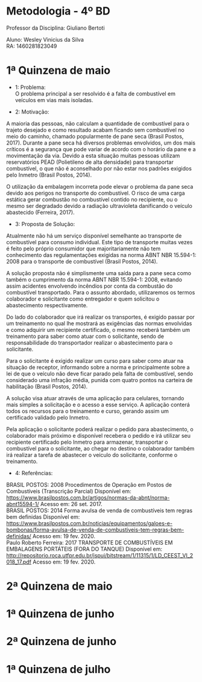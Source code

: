 # Metodologia - 4º BD

 

Professor da Disciplina: Giuliano Bertoti 

 

Aluno: Wesley Vinicius da Silva  
RA: 1460281823049  

 

# 1ª Quinzena de maio
  
- 1: Problema:  
 O problema principal a ser resolvido é a falta de combustível em veículos em vias mais isoladas.  
   
 - 2: Motivação:  
   
 A maioria das pessoas, não calculam a quantidade de combustível para o trajeto desejado e como resultado acabam ficando sem combustível no meio do caminho, chamado popularmente de pane seca (Brasil Postos, 2017). Durante a pane seca há diversos problemas envolvidos, um dos mais críticos é a segurança que pode variar de  acordo com o horário da pane e a movimentação da via. Devido a esta situação muitas pessoas utilizam reservatórios PEAD (Polietileno de alta densidade) para transportar combustível, o que não é aconselhado por não estar nos padrões exigidos pelo Inmetro (Brasil Postos, 2014).  

O utilização da embalagem incorreta pode elevar o problema da pane seca devido aos perigos no transporte do combustível. O risco de uma carga estática gerar combustão no combustível contido no recipiente, ou o mesmo ser degradado devido a radiação ultravioleta danificando o veículo abastecido (Ferreira, 2017).  
  
 - 3: Proposta de Solução:  
   
  Atualmente não há um serviço disponível semelhante ao transporte de combustível para consumo individual. Este tipo de transporte muitas vezes é feito pelo próprio consumidor que majoritariamente não tem conhecimento das regulamentações exigidas na norma  ABNT NBR 15.594-1: 2008 para o transporte de combustível (Brasil Postos, 2014).  

A solução proposta não é simplismente uma saída para a pane seca como também o cumprimento da norma ABNT NBR 15.594-1: 2008, evitando assim acidentes envolvendo incêndios por conta da combustão do combustível transportado. Para o assunto abordado, utilizaremos os termos colaborador e solicitante como entregador e quem solicitou o abastecimento respectivamente.  

Do lado do colaborador que irá realizar os transportes, é exigido passar por um treinamento no qual lhe mostrará as exigências das normas envolvidas e como adquirir um recipiente certificado, o mesmo receberá também um treinamento para saber como atuar com o solicitante, sendo de responsabilidade do transportador realizar o abastecimento para o solicitante.  

Para o solicitante é exigido realizar um curso para saber como atuar na situação de receptor, informando sobre a norma e principalmente sobre a lei de que o veículo não deve ficar parado pela falta de combustível, sendo considerado uma infração média, punida com quatro pontos na carteira de habilitação (Brasil Postos, 2014).  

A solução visa atuar através de uma aplicação para celulares, tornando mais simples a solicitação e o acesso a esse serviço. A aplicação conterá todos os recursos para o treinamento e curso, gerando assim um certificado validado pelo Inmetro.  

Pela aplicação o solicitante poderá realizar o pedido para abastecimento, o colaborador mais próximo e disponível recebera o pedido e irá utilizar seu recipiente certificado pelo Inmetro para armazenar, transportar o combustível para o solicitante, ao chegar no destino o colaborador também irá realizar a tarefa de abastecer o veículo do solicitante, conforme o treinamento.  
  
 - 4: Referências:  
   
BRASIL POSTOS: 2008 Procedimentos de Operação em Postos de Combustíveis (Transcrição Parcial) Disponível em:  
https://www.brasilpostos.com.br/artigos/normas-da-abnt/norma-abnt15594-1/ Acesso em: 26 set. 2017.  
BRASIL POSTOS: 2014 Forma avulsa de venda de combustíveis tem regras bem definidas Disponível em:  
https://www.brasilpostos.com.br/noticias/equipamentos/galoes-e-bombonas/forma-avulsa-de-venda-de-combustiveis-tem-regras-bem-definidas/ Acesso em: 19 fev. 2020.  
Paulo Roberto Ferreira: 2017 TRANSPORTE DE COMBUSTÍVEIS EM EMBALAGENS PORTÁTEIS (FORA DO TANQUE) Disponível em:  
http://repositorio.roca.utfpr.edu.br/jspui/bitstream/1/11315/1/LD_CEEST_VI_2018_17.pdf Acesso em: 19 fev. 2020.  
  

# 2ª Quinzena de maio

 


# 1ª Quinzena de junho
 

 

# 2ª Quinzena de junho

 


# 1ª Quinzena de julho
